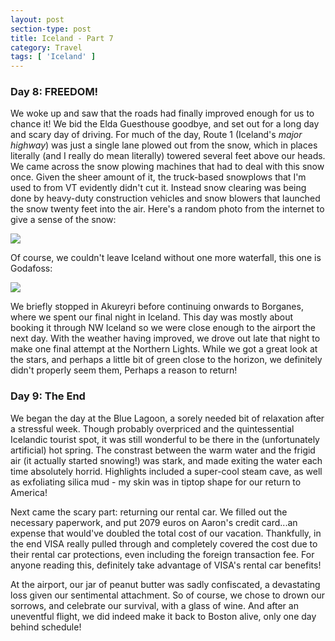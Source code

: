 ```yaml
---
layout: post
section-type: post
title: Iceland - Part 7
category: Travel
tags: [ 'Iceland' ]
---
```

### Day 8: FREEDOM!

We woke up and saw that the roads had finally improved enough for us to chance it! We bid the Elda
Guesthouse goodbye, and set out for a long day and scary day of driving. For much of the day,
Route 1 (Iceland's *major highway*) was just a single lane plowed out from the snow, which in places
literally (and I really do mean literally) towered several feet above our heads. We came across the
snow plowing machines that had to deal with this snow once.
Given the sheer amount of it, the truck-based snowplows that I'm used
to from VT evidently didn't cut it. Instead snow clearing was being done by heavy-duty construction
vehicles and snow blowers that launched the snow twenty feet into the air. Here's a random photo
from the internet to give a sense of the snow:

![](https://i.ytimg.com/vi/_UFnP9_uA2I/maxresdefault.jpg)

Of course, we couldn't leave Iceland without one more waterfall, this one is Godafoss:

![](https://dl.dropboxusercontent.com/s/as6yxc20b2oa9s0/IMG_4859.JPG?dl=0)

We briefly stopped in Akureyri before continuing onwards to Borganes, where we spent our final
night in Iceland. This day was mostly about booking it through NW Iceland so we were close enough
to the airport the next day. With the weather having improved,
we drove out late that night to make one final attempt
at the Northern Lights. While we got a great look at the stars, and perhaps a little bit of green
close to the horizon, we definitely didn't properly seem them, Perhaps a reason to return!

### Day 9: The End

We began the day at the Blue Lagoon, a sorely needed bit of relaxation after
a stressful week. Though probably overpriced and the quintessential Icelandic tourist spot,
it was still wonderful to be there in the (unfortunately artificial) hot spring. The constrast between
the warm water and the frigid air (it actually started snowing!) was stark, and
made exiting the water each time absolutely horrid. Highlights included a super-cool steam cave, as
well as exfoliating silica mud - my skin was in tiptop shape for our return to America!

Next came the scary part: returning our rental car. We filled out the necessary paperwork, and
put 2079 euros on Aaron's credit card...an expense that would've doubled the total cost of our
vacation. Thankfully, in the end VISA really pulled through and completely covered the cost due to
their rental car protections, even including the foreign transaction fee. For anyone reading this,
definitely take advantage of VISA's rental car benefits!

At the airport, our jar of peanut butter was sadly confiscated, a devastating loss given our
sentimental attachment. So of course, we chose to drown our sorrows, and celebrate our survival, with
a glass of wine. And after an uneventful flight, we did indeed make it back to Boston alive, only
one day behind schedule!
